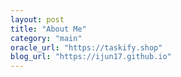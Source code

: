 ```yaml
---
layout: post
title: "About Me"
category: "main"
oracle_url: "https://taskify.shop"
blog_url: "https://ijun17.github.io"
---
```


<!--
# 프로젝트

{% capture project1 %}

## 연구실 AR 안전교육 시스템

[배포1(백엔드 테스트 더블)]({{page.blog_url}}/LSA-web) / [배포2]({{page.oracle_url}}/LSA) / [깃허브](https://github.com/ijun17/LSA-web) / [REST API 정의서](https://cyber-mitten-d95.notion.site/LSA-REST-API-df2116c15a564d15acd39837cec2684e)

- 개발인원: 5명
- 개발기간: 2024.03 ~ 2024.07
- 역할: 프론트엔드

이 프로젝트는 AR 기반의 연구실 안전교육 시스템입니다. 사용자가 AR 환경에서 연구 매뉴얼을 직접 작성할 수 있어 맞춤형 안전교육을 받을 수 있는 시스템입니다.

저는 프론트엔드를 담당하여, 브라우저 및 앱의 웹 뷰에서 동작할 반응형 웹을 개발했습니다. 이 과정에서 디자이너와 피그마로 협력했으며, 백엔드 담당과 REST API 정의서를 만들어 협력했습니다.

<ul>{%- include categorizedPosts.html category="capstone" -%}</ul>
{% endcapture %}

{% capture project2 %}

## 웹 게임(Level10)

[배포(게임링크)]({{page.blog_url}}/Level10/) / [깃허브](https://github.com/ijun17/Level10)

- 개발인원: 1명(본인)
- 개발기간: 2020년 1월부터 시작해 꾸준히 개발하고 있습니다.

코드를 작성해 스킬을 만들 수 있는 2D RPG 게임입니다. 자바스크립트에 대한 실력을 향상하고 싶어 진행했던 사이드 프로젝트입니다. 바닐라 자바스크립트로 물리엔진, 멀티 플레이, 화면 UI 및 렌더링, 스케줄링 등을 구현했습니다. 또한 Node.js로 멀티플레이의 매칭 서버(시그널링 서버)를 구현했습니다.

<ul>{%- include categorizedPosts.html category="Level10(web game)" -%}</ul>
{% endcapture %}

{% capture project3 %}

## 블로그

개발하면서 맞닥뜨린 문제 상황을 기록하기 위해 만들었습니다. 깔끔함과 군더더기 없음을 지향하며 디자인했으며, 지금까지 보고 개인적으로 느껴왔던 블로그들의 단점을 해결했습니다.

- 다른 포스트로 이동했을 때 내비게이션 바가 초기화되는 것을 막기 위해 SPA로 구현하였습니다.
- 페이지 이동 없이 내비게이션 바에서 모든 카테고리와 포스트를 볼 수 있도록 하였습니다.
- 반응형 웹으로 컴퓨터, 태블릿, 모바일 화면이 모두 잘 보이도록 하였습니다.

<ul>{%- include categorizedPosts.html category="my blog" -%}</ul>
{% endcapture %}

{% capture project4 %}

## 그 외

### 모바일 기기 원격 접근 시스템

[배포(웹)]({{page.oracle_url}}/connect) / [깃허브](https://github.com/ijun17/mobile-connect)

안드로이드 웹 뷰로 하이브리드 앱을 개발하였고, 파일을 접근하는 브리지를 만들었습니다.

<ul>{%- include categorizedPosts.html category="mobile connect" -%}</ul>

<br>

### 코인 급상승 예측 시스템

[배포]({{page.oracle_url}}/coins) / [깃허브](https://github.com/ijun17/surge-coin-predictor)

스팸 코인의 가격 급상승을 ML로 예측하였습니다. 시계열 데이터를 학습하기 위해 윈도우로 데이터를 전처리했습니다.

<ul>{%- include categorizedPosts.html category="aiot coin" -%}</ul>

<br>

### WebRTC 채팅 서비스

[배포]({{page.blog_url}}/WebRTC-chat) / [깃허브](https://github.com/ijun17/WebRTC-chat)

WebRTC를 공부하기 위해 개발한 간단한 채팅 서비스입니다.

<ul>{%- include categorizedPosts.html category="WebRTC chat" -%}</ul>
{% endcapture %}

<div class="box">{{project1 | markdownify}}</div>
<div class="box">{{project2 | markdownify}}</div>
<div class="box">{{project3 | markdownify}}</div>
<div class="box">{{project4 | markdownify}}</div>

# 수상내역

[증빙자료](https://cyber-mitten-d95.notion.site/11d1f8769793474e8c4ce2c8f3c0d1c6?pvs=4)

### 2023 XR 디바이스 콘텐츠 아이디어톤 장려상

(구미전자정보기술원장상, 2023.11)

### 2024 자율주행 SW 교육 및 경진대회 대상

(전북대학교 공과대학장상, 2024.02)

### 2024 한국정보기술학회 대학생논문경진대회 금상

(”자이로센서 데이터 및 이미지 데이터를 이용한 Aruco 마커 기반 AR 안전 교육 시스템”, 2024.05)

# 활동

### 전북대학교 소프트웨어공학과 동아리 AM:PM

- 기간: 2020.03 ~ 현재
- 활동: 2020년도 웹 스터디 멘티, 2023년도 운영진, 2023년도 깃허브 스터디 멘토

### 코드클럽 한국위원회 코딩교육 봉사활동

- 기간: 2023.04 ~ 2023.07
- 활동: 중산초등학교 학생들에게 코딩 교육을 했습니다.

### 전북대학교 AI동아리 Jbig

- 기간: 2024.03 ~ 현재
- 활동: 매주 파이썬 인공지능 세미나에 참석했고, 비전공자 분들과 프로젝트를 진행중입니다. -->

